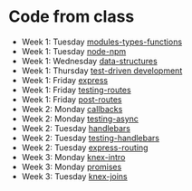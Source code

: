 # Code from class

* Week 1: Tuesday [modules-types-functions](modules-types-functions)
* Week 1: Tuesday [node-npm](node-npm)
* Week 1: Wednesday [data-structures](data-structures)
* Week 1: Thursday [test-driven development](tdd)
* Week 1: Friday [express](express)
* Week 1: Friday [testing-routes](testing-routes)
* Week 1: Friday [post-routes](post-routes)
* Week 2: Monday [callbacks](callbacks)
* Week 2: Monday [testing-async](testing-async)
* Week 2: Tuesday [handlebars](handlebars)
* Week 2: Tuesday [testing-handlebars](testing-handlebars)
* Week 2: Tuesday [express-routing](express-routing)
* Week 3: Monday [knex-intro](knex-intro)
* Week 3: Monday [promises](promises)
* Week 3: Tuesday [knex-joins](knex-joins)
